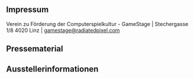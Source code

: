 ## Impressum
Verein zu Förderung der Computerspielkultur - GameStage | Stechergasse 1/8 4020 Linz | gamestage@radiatedpixel.com

## Pressematerial

## Ausstellerinformationen
